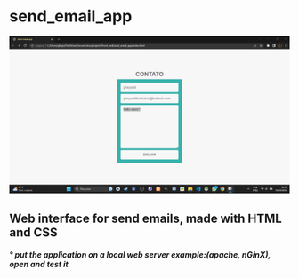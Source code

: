 # send_email_app

<div> <img src="https://raw.githubusercontent.com/gheysiell/images/master/send_email_app.png" /> </div>
<div> <h2> Web interface for send emails, made with HTML and CSS </h2> </div>
<div> <h5> ° put the application on a local web server example:(apache, nGinX), open and test it </h5> </div>
